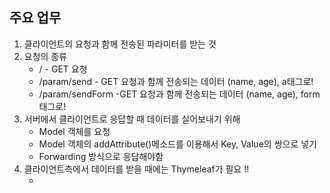 ## 주요 업무
1) 클라이언트의 요청과 함께 전송된 파라미터를 받는 것
2) 요청의 종류
    - /             - GET 요청
    - /param/send   - GET 요청과 함께 전송되는 데이터 (name, age), a태그로!
    - /param/sendForm -GET 요청과 함께 전송되는 데이터 (name, age), form태그로!
3) 서버에서 클라이언트로 응답할 때 데이터를 실어보내기 위해 
    - Model 객체를 요청
    - Model 객체의 addAttribute()메소드를 이용해서 Key, Value의 쌍으로 넣기
    - Forwarding 방식으로 응답해야함
4) 클라이언트측에서 데이터를 받을 때에는 Thymeleaf가 필요 !!
    - <html xmlns:th="http://www.thymeleaf.org> 설정
    - 데이터가 표시될 위치에 [[ ${변수명} ]]
